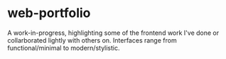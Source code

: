 # web-portfolio
A work-in-progress, highlighting some of the frontend work I've done or collarborated lightly with others on. Interfaces range from functional/minimal to modern/stylistic. 

